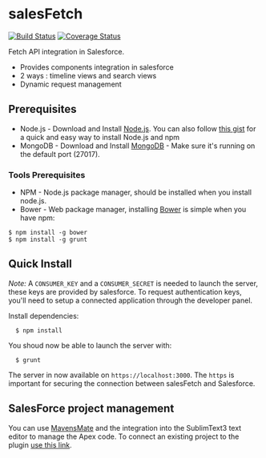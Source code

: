# salesFetch
[![Build Status](https://travis-ci.org/Papiel/salesFetch.svg?branch=coveralls)](https://travis-ci.org/Papiel/salesFetch)
[![Coverage Status](https://coveralls.io/repos/Papiel/salesFetch/badge.png)](https://coveralls.io/r/Papiel/salesFetch)

Fetch API integration in Salesforce.

* Provides components integration in salesforce
* 2 ways : timeline views and search views
* Dynamic request management


## Prerequisites
* Node.js - Download and Install [Node.js](http://www.nodejs.org/download/). You can also follow [this gist](https://gist.github.com/isaacs/579814) for a quick and easy way to install Node.js and npm
* MongoDB - Download and Install [MongoDB](http://www.mongodb.org/downloads) - Make sure it's running on the default port (27017).

### Tools Prerequisites
* NPM - Node.js package manager, should be installed when you install node.js.
* Bower - Web package manager, installing [Bower](http://bower.io/) is simple when you have npm:

```
$ npm install -g bower
$ npm install -g grunt
```

## Quick Install

*Note:* A `CONSUMER_KEY` and a `CONSUMER_SECRET` is needed to launch the server, these keys are provided by salesforce.
To request authentication keys, you'll need to setup a connected application through the developer panel.


Install dependencies:
```
  $ npm install
```

You shoud now be able to launch the server with:
```
  $ grunt
```

The server in now available on `https://localhost:3000`. The `https` is important for securing the connection between salesFetch and Salesforce.

## SalesForce project management
You can use [MavensMate](http://mavensmate.com/) and the integration into the SublimText3 text editor to manage the Apex code. To connect an existing project to the plugin [use this link](http://mavensmate.com/Plugins/Sublime_Text/Existing_Projects).
